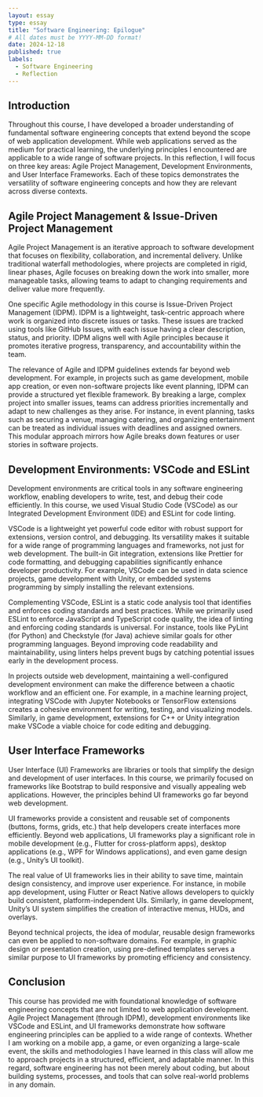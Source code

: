 ```yaml
---
layout: essay
type: essay
title: "Software Engineering: Epilogue"
# All dates must be YYYY-MM-DD format!
date: 2024-12-18
published: true
labels:
  - Software Engineering
  - Reflection
---
```


## Introduction

Throughout this course, I have developed a broader understanding of fundamental software engineering concepts that extend beyond the scope of web application development. While web applications served as the medium for practical learning, the underlying principles I encountered are applicable to a wide range of software projects. In this reflection, I will focus on three key areas: Agile Project Management, Development Environments, and User Interface Frameworks. Each of these topics demonstrates the versatility of software engineering concepts and how they are relevant across diverse contexts.

## Agile Project Management & Issue-Driven Project Management

Agile Project Management is an iterative approach to software development that focuses on flexibility, collaboration, and incremental delivery. Unlike traditional waterfall methodologies, where projects are completed in rigid, linear phases, Agile focuses on breaking down the work into smaller, more manageable tasks, allowing teams to adapt to changing requirements and deliver value more frequently.

One specific Agile methodology in this course is Issue-Driven Project Management (IDPM). IDPM is a lightweight, task-centric approach where work is organized into discrete issues or tasks. These issues are tracked using tools like GitHub Issues, with each issue having a clear description, status, and priority. IDPM aligns well with Agile principles because it promotes iterative progress, transparency, and accountability within the team.

The relevance of Agile and IDPM guidelines extends far beyond web development. For example, in projects such as game development, mobile app creation, or even non-software projects like event planning, IDPM can provide a structured yet flexible framework. By breaking a large, complex project into smaller issues, teams can address priorities incrementally and adapt to new challenges as they arise. For instance, in event planning, tasks such as securing a venue, managing catering, and organizing entertainment can be treated as individual issues with deadlines and assigned owners. This modular approach mirrors how Agile breaks down features or user stories in software projects.

## Development Environments: VSCode and ESLint

Development environments are critical tools in any software engineering workflow, enabling developers to write, test, and debug their code efficiently. In this course, we used Visual Studio Code (VSCode) as our Integrated Development Environment (IDE) and ESLint for code linting.

VSCode is a lightweight yet powerful code editor with robust support for extensions, version control, and debugging. Its versatility makes it suitable for a wide range of programming languages and frameworks, not just for web development. The built-in Git integration, extensions like Prettier for code formatting, and debugging capabilities significantly enhance developer productivity. For example, VSCode can be used in data science projects, game development with Unity, or embedded systems programming by simply installing the relevant extensions.

Complementing VSCode, ESLint is a static code analysis tool that identifies and enforces coding standards and best practices. While we primarily used ESLint to enforce JavaScript and TypeScript code quality, the idea of linting and enforcing coding standards is universal. For instance, tools like PyLint (for Python) and Checkstyle (for Java) achieve similar goals for other programming languages. Beyond improving code readability and maintainability, using linters helps prevent bugs by catching potential issues early in the development process.

In projects outside web development, maintaining a well-configured development environment can make the difference between a chaotic workflow and an efficient one. For example, in a machine learning project, integrating VSCode with Jupyter Notebooks or TensorFlow extensions creates a cohesive environment for writing, testing, and visualizing models. Similarly, in game development, extensions for C++ or Unity integration make VSCode a viable choice for code editing and debugging.

## User Interface Frameworks

User Interface (UI) Frameworks are libraries or tools that simplify the design and development of user interfaces. In this course, we primarily focused on frameworks like Bootstrap to build responsive and visually appealing web applications. However, the principles behind UI frameworks go far beyond web development.

UI frameworks provide a consistent and reusable set of components (buttons, forms, grids, etc.) that help developers create interfaces more efficiently. Beyond web applications, UI frameworks play a significant role in mobile development (e.g., Flutter for cross-platform apps), desktop applications (e.g., WPF for Windows applications), and even game design (e.g., Unity’s UI toolkit).

The real value of UI frameworks lies in their ability to save time, maintain design consistency, and improve user experience. For instance, in mobile app development, using Flutter or React Native allows developers to quickly build consistent, platform-independent UIs. Similarly, in game development, Unity’s UI system simplifies the creation of interactive menus, HUDs, and overlays.

Beyond technical projects, the idea of modular, reusable design frameworks can even be applied to non-software domains. For example, in graphic design or presentation creation, using pre-defined templates serves a similar purpose to UI frameworks by promoting efficiency and consistency.

## Conclusion

This course has provided me with foundational knowledge of software engineering concepts that are not limited to web application development. Agile Project Management (through IDPM), development environments like VSCode and ESLint, and UI frameworks demonstrate how software engineering principles can be applied to a wide range of contexts. Whether I am working on a mobile app, a game, or even organizing a large-scale event, the skills and methodologies I have learned in this class will allow me to approach projects in a structured, efficient, and adaptable manner. In this regard, software engineering has not been merely about coding, but about building systems, processes, and tools that can solve real-world problems in any domain.

